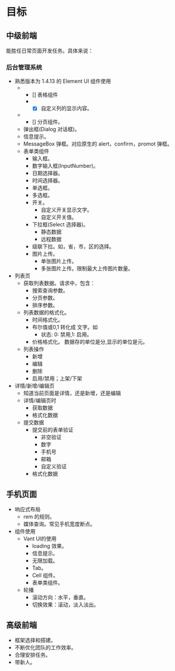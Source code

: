 # 目标
## 中级前端
能胜任日常页面开发任务。具体来说：

### 后台管理系统
* 熟悉版本为 1.4.13 的 Element UI 组件使用
  * - [] 表格组件
    * - [x] 自定义列的显示内容。
  * - [] 分页组件。
  * 弹出框(Dialog 对话框)。
  * 信息提示。
  * MessageBox 弹框。对应原生的 alert，confirm，promot 弹框。
  * 表单类组件
    * 输入框。
    * 数字输入框(InputNumber)。
    * 日期选择器。
    * 时间选择器。
    * 单选框。
    * 多选框。
    * 开关。
      * 自定义开关显示文字。
      * 自定义开关值。
    * 下拉框(Select 选择器)。
      * 静态数据
      * 远程数据
    * 级联下拉。如，省，市，区的选择。
    * 图片上传。
      * 单张图片上传。
      * 多张图片上传。限制最大上传图片数量。
* 列表页
  * 获取列表数据。请求中，包含：
    * 搜索查询参数。
    * 分页参数。
    * 排序参数。
  * 列表数据的格式化。
    * 时间格式化。
    * 布尔值或0,1 转化成 文字。如
      * 状态: 0: 禁用,1: 启用。
    * 价格格式化。 数据存的单位是分,显示的单位是元。
  * 列表操作
    * 新增
    * 编辑
    * 删除
    * 启用/禁用；上架/下架
* 详情/新增/编辑页
  * 知道当前页面是详情，还是新增，还是编辑
  * 详情/编辑页时
    * 获取数据
    * 格式化数据
  * 提交数据
    * 提交前的表单验证
      * 非空验证
      * 数字
      * 手机号
      * 邮箱
      * 自定义验证
    * 格式化数据

## 手机页面
* 响应式布局
  * rem 的规则。
  * 媒体查询。常见手机宽度断点。
* 组件使用
  * Vant UI的使用
    * loading 效果。
    * 信息提示。
    * 无限加载。
    * Tab。
    * Cell 组件。
    * 表单类组件。
  * 轮播
    * 滚动方向：水平，垂直。
    * 切换效果：滚动，淡入淡出。


## 高级前端
* 框架选择和搭建。
* 不断优化团队的工作效率。
* 合理安排任务。
* 带新人。